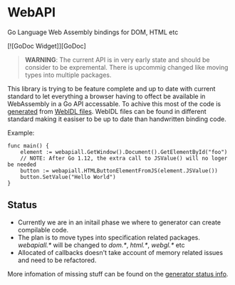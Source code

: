 # WebAPI

Go Language Web Assembly bindings for DOM, HTML etc

[![GoDoc Widget]][GoDoc]

> __WARNING__: The current API is in very early state and should be consider to be expremental. There is upcommig changed like moving types into multiple packages.

This library is trying to be feature complete and up to date with current standard to let everything a browser having to offect be available in WebAssembly in a Go API accessable. To achive this most
of the code is [generated](https://github.com/gowebapi/webidlgenerator) from [WebIDL files](https://github.com/gowebapi/idl). WebIDL files can be found in different standard making it easiser to be up to date than handwritten binding code.

Example:

```golang
func main() {
    element := webapiall.GetWindow().Document().GetElementById("foo")
    // NOTE: After Go 1.12, the extra call to JSValue() will no loger   be needed
    button := webapiall.HTMLButtonElementFromJS(element.JSValue())
    button.SetValue("Hello World")
}
```

## Status

* Currently we are in an initail phase we where to generator can create compilable code.
* The plan is to move types into specification related packages. _webapiall.*_ will be changed to _dom.*_, _html.*_, _webgl.*_ etc
* Allocated of callbacks doesn't take account of memory related issues and need to be refactored.

More infomation of missing stuff can be found on the [generator status info](https://github.com/gowebapi/webidlgenerator).
